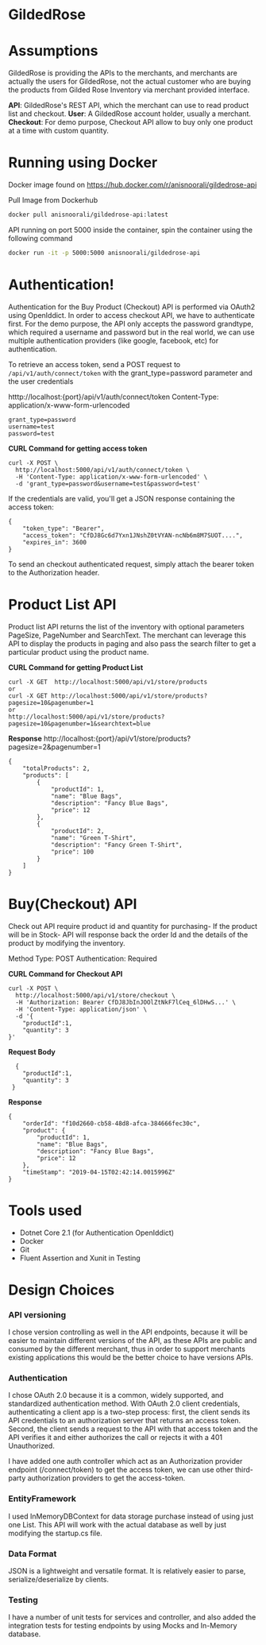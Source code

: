 # GildedRose

# Assumptions
GildedRose is providing the APIs to the merchants, and merchants are actually the users for GildedRose, not the actual customer who are buying the products from Gilded Rose Inventory via merchant provided interface.

**API**: GildedRose's REST API, which the merchant can use to read product list and checkout.
**User**: A GildedRose account holder, usually a merchant.
**Checkout**: For demo purpose, Checkout API allow to buy only one product at a time with custom quantity.

# Running using Docker 
Docker image found on https://hub.docker.com/r/anisnoorali/gildedrose-api

Pull Image from Dockerhub
```sh
docker pull anisnoorali/gildedrose-api:latest
```
API running on port 5000 inside the container, spin the container using the following command
```sh
docker run -it -p 5000:5000 anisnoorali/gildedrose-api
```


# Authentication!
Authentication for the Buy Product (Checkout) API is performed via OAuth2 using OpenIddict. In order to access checkout API, we have to authenticate first. For the demo purpose, the API only accepts the password grandtype, which required a username and password but in the real world, we can use multiple authentication providers (like google, facebook, etc) for authentication.

To retrieve an access token, send a POST request to `/api/v1/auth/connect/token` with the grant_type=password parameter and the user credentials

htttp://localhost:{port}/api/v1/auth/connect/token
Content-Type: application/x-www-form-urlencoded
```
grant_type=password
username=test
password=test
```
**CURL Command for getting access token**
```code
curl -X POST \
  http://localhost:5000/api/v1/auth/connect/token \
  -H 'Content-Type: application/x-www-form-urlencoded' \
  -d 'grant_type=password&username=test&password=test'
```
If the credentials are valid, you'll get a JSON response containing the access token:

```
{
    "token_type": "Bearer",
    "access_token": "CfDJ8Gc6d7Yxn1JNshZ0tVYAN-ncNb6m8M7SUOT....",
    "expires_in": 3600
}
```
To send an checkout authenticated request, simply attach the bearer token to the Authorization header.


 # Product List API
Product list API returns the list of the inventory with optional parameters PageSize, PageNumber and SearchText. The merchant can leverage this API to display the products in paging and also pass the search filter to get a particular product using the product name.


**CURL Command for getting Product List**

```code
curl -X GET  http://localhost:5000/api/v1/store/products
or
curl -X GET http://localhost:5000/api/v1/store/products?pagesize=10&pagenumber=1
or
http://localhost:5000/api/v1/store/products?pagesize=10&pagenumber=1&searchtext=blue
```

**Response**
http://localhost:{port}/api/v1/store/products?pagesize=2&pagenumber=1
```
{
    "totalProducts": 2,
    "products": [
        {
            "productId": 1,
            "name": "Blue Bags",
            "description": "Fancy Blue Bags",
            "price": 12
        },
        {
            "productId": 2,
            "name": "Green T-Shirt",
            "description": "Fancy Green T-Shirt",
            "price": 100
        }
    ]
}
```

# Buy(Checkout) API
Check out API require product id and quantity for purchasing- If the product will be in Stock- API will response back the order Id and the details of the product by modifying the inventory.

Method Type: POST
Authentication: Required

**CURL Command for Checkout API**
```code
curl -X POST \
  http://localhost:5000/api/v1/store/checkout \
  -H 'Authorization: Bearer CfDJ8JbInJOOlZtNkF7lCeq_6lDHwS...' \
  -H 'Content-Type: application/json' \
  -d '{
	"productId":1,
	"quantity": 3
}'
```
**Request Body**
```
  {
	"productId":1,
	"quantity": 3
 }
```
**Response**
```
{
    "orderId": "f10d2660-cb58-48d8-afca-384666fec30c",
    "product": {
        "productId": 1,
        "name": "Blue Bags",
        "description": "Fancy Blue Bags",
        "price": 12
    },
    "timeStamp": "2019-04-15T02:42:14.0015996Z"
}
```

# Tools used
 *  Dotnet Core 2.1 (for Authentication OpenIddict)
 *  Docker 
 *  Git
 *  Fluent Assertion and Xunit in Testing 

# Design Choices

### API versioning
I chose version controlling as well in the API endpoints, because it will be easier to maintain different versions of the API, as these APIs are public and consumed by the different merchant, thus in order to support merchants existing applications this would be the better choice to have versions APIs.

### Authentication
I chose  OAuth 2.0 because it is a common, widely supported, and standardized authentication method. With OAuth 2.0 client credentials, authenticating a client app is a two-step process: first, the client sends its API credentials to an authorization server that returns an access token. Second, the client sends a request to the API with that access token and the API verifies it and either authorizes the call or rejects it with a 401 Unauthorized. 

I have added one auth controller which act as an Authorization provider endpoint (/connect/token) to get the access token, we can use other third-party authorization providers to get the access-token.

### EntityFramework
I used InMemoryDBContext for data storage purchase instead of using just one List. This API will work with the actual database as well by just modifying the startup.cs file.

### Data Format
JSON is a lightweight and versatile format. It is relatively easier to parse, serialize/deserialize by clients.

### Testing
I have a number of unit tests for services and controller, and also added the integration tests for testing endpoints by using Mocks and In-Memory database.




